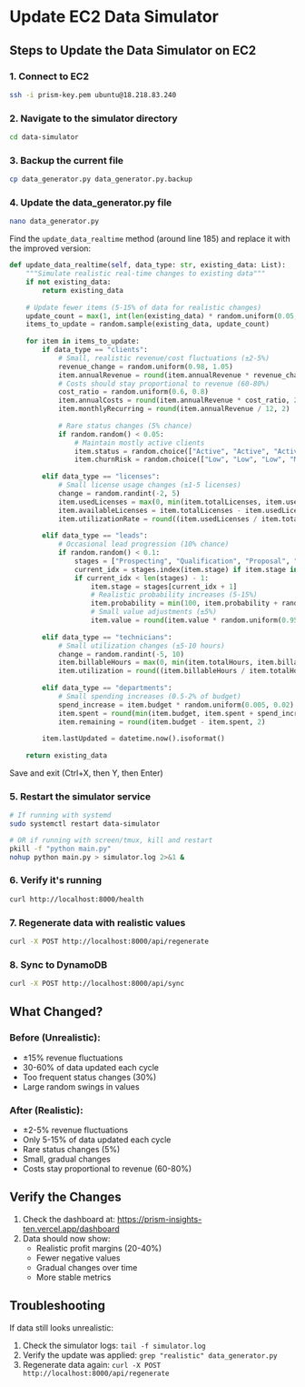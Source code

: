 # Update EC2 Data Simulator

## Steps to Update the Data Simulator on EC2

### 1. Connect to EC2
```bash
ssh -i prism-key.pem ubuntu@18.218.83.240
```

### 2. Navigate to the simulator directory
```bash
cd data-simulator
```

### 3. Backup the current file
```bash
cp data_generator.py data_generator.py.backup
```

### 4. Update the data_generator.py file
```bash
nano data_generator.py
```

Find the `update_data_realtime` method (around line 185) and replace it with the improved version:

```python
def update_data_realtime(self, data_type: str, existing_data: List):
    """Simulate realistic real-time changes to existing data"""
    if not existing_data:
        return existing_data
    
    # Update fewer items (5-15% of data for realistic changes)
    update_count = max(1, int(len(existing_data) * random.uniform(0.05, 0.15)))
    items_to_update = random.sample(existing_data, update_count)
    
    for item in items_to_update:
        if data_type == "clients":
            # Small, realistic revenue/cost fluctuations (±2-5%)
            revenue_change = random.uniform(0.98, 1.05)
            item.annualRevenue = round(item.annualRevenue * revenue_change, 2)
            # Costs should stay proportional to revenue (60-80%)
            cost_ratio = random.uniform(0.6, 0.8)
            item.annualCosts = round(item.annualRevenue * cost_ratio, 2)
            item.monthlyRecurring = round(item.annualRevenue / 12, 2)
            
            # Rare status changes (5% chance)
            if random.random() < 0.05:
                # Maintain mostly active clients
                item.status = random.choice(["Active", "Active", "Active", "Active", "At Risk"])
                item.churnRisk = random.choice(["Low", "Low", "Low", "Medium", "High"])
                
        elif data_type == "licenses":
            # Small license usage changes (±1-5 licenses)
            change = random.randint(-2, 5)
            item.usedLicenses = max(0, min(item.totalLicenses, item.usedLicenses + change))
            item.availableLicenses = item.totalLicenses - item.usedLicenses
            item.utilizationRate = round((item.usedLicenses / item.totalLicenses) * 100, 2)
            
        elif data_type == "leads":
            # Occasional lead progression (10% chance)
            if random.random() < 0.1:
                stages = ["Prospecting", "Qualification", "Proposal", "Negotiation", "Closed Won"]
                current_idx = stages.index(item.stage) if item.stage in stages else 0
                if current_idx < len(stages) - 1:
                    item.stage = stages[current_idx + 1]
                    # Realistic probability increases (5-15%)
                    item.probability = min(100, item.probability + random.randint(5, 15))
                    # Small value adjustments (±5%)
                    item.value = round(item.value * random.uniform(0.95, 1.05), 2)
                    
        elif data_type == "technicians":
            # Small utilization changes (±5-10 hours)
            change = random.randint(-5, 10)
            item.billableHours = max(0, min(item.totalHours, item.billableHours + change))
            item.utilization = round((item.billableHours / item.totalHours) * 100, 2)
            
        elif data_type == "departments":
            # Small spending increases (0.5-2% of budget)
            spend_increase = item.budget * random.uniform(0.005, 0.02)
            item.spent = round(min(item.budget, item.spent + spend_increase), 2)
            item.remaining = round(item.budget - item.spent, 2)
            
        item.lastUpdated = datetime.now().isoformat()
    
    return existing_data
```

Save and exit (Ctrl+X, then Y, then Enter)

### 5. Restart the simulator service
```bash
# If running with systemd
sudo systemctl restart data-simulator

# OR if running with screen/tmux, kill and restart
pkill -f "python main.py"
nohup python main.py > simulator.log 2>&1 &
```

### 6. Verify it's running
```bash
curl http://localhost:8000/health
```

### 7. Regenerate data with realistic values
```bash
curl -X POST http://localhost:8000/api/regenerate
```

### 8. Sync to DynamoDB
```bash
curl -X POST http://localhost:8000/api/sync
```

## What Changed?

### Before (Unrealistic):
- ±15% revenue fluctuations
- 30-60% of data updated each cycle
- Too frequent status changes (30%)
- Large random swings in values

### After (Realistic):
- ±2-5% revenue fluctuations
- Only 5-15% of data updated each cycle
- Rare status changes (5%)
- Small, gradual changes
- Costs stay proportional to revenue (60-80%)

## Verify the Changes

1. Check the dashboard at: https://prism-insights-ten.vercel.app/dashboard
2. Data should now show:
   - Realistic profit margins (20-40%)
   - Fewer negative values
   - Gradual changes over time
   - More stable metrics

## Troubleshooting

If data still looks unrealistic:
1. Check the simulator logs: `tail -f simulator.log`
2. Verify the update was applied: `grep "realistic" data_generator.py`
3. Regenerate data again: `curl -X POST http://localhost:8000/api/regenerate`

